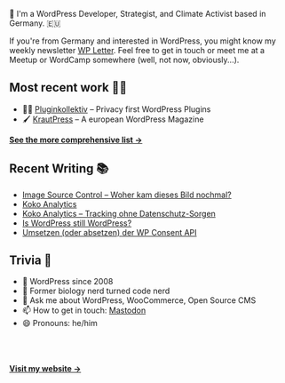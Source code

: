 👋 I'm a WordPress Developer, Strategist, and Climate Activist based in Germany. 🇪🇺

If you're from Germany and interested in WordPress, you might know my weekly newsletter [WP Letter](https://wpletter.de/). Feel free to get in touch or meet me at a Meetup or WordCamp somewhere (well, not now, obviously...).


## Most recent work 👷‍♂️

- 👨‍💻 [Pluginkollektiv](https://github.com/pluginkollektiv) – Privacy first WordPress Plugins
- 🖌️ [KrautPress](https://kraut.press) – A european WordPress Magazine

**[See the more comprehensive list &rarr;](https://simonkraft.com/what-i-do)**


## Recent Writing 📚

<!-- BLOG-POST-LIST:START -->
- [Image Source Control – Woher kam dieses Bild nochmal?](https://krautpress.de/2024/image-source-control/)
- [Koko Analytics](https://feed.kraut.press/link/23937/16916904/koko-analytics)
- [Koko Analytics – Tracking ohne Datenschutz-Sorgen](https://krautpress.de/2024/koko-analytics/)
- [Is WordPress still WordPress?](https://feed.kraut.press/link/23937/16915488/is-wordpress-still-wordpress)
- [Umsetzen (oder absetzen) der WP Consent API](https://www.wppodcast.de/podcast/umsetzen-oder-absetzen-der-wp-consent-api/)
<!-- BLOG-POST-LIST:END -->


## Trivia 🤪

- 👴 WordPress since 2008
- 🌱 Former biology nerd turned code nerd
- 💬 Ask me about WordPress, WooCommerce, Open Source CMS
- 📫 How to get in touch: [Mastodon](https://dewp.space/@simon)
- 😄 Pronouns: he/him

<br/><br/><br/>
**[Visit my website &rarr;](https://simonkraft.com/hi)**